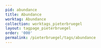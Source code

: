 ```yaml
---
pid: abundance
title: Abundance
worktag: Abundance
collection: worktags_pieterbruegel
layout: tagpage_pieterbruegel
order: '000'
permalink: /pieterbruegel/tags/abundance
---
```

